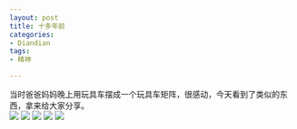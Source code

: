 ```yaml
---
layout: post
title: 十多年前
categories:
- Diandian
tags:
- 精神

---
```

当时爸爸妈妈晚上用玩具车摆成一个玩具车矩阵，很感动，今天看到了类似的东西，拿来给大家分享。
<br />
<img src="http://m2.img.srcdd.com/farm5/d/2012/0627/10/2E7680462C1DCF48098544CCC0B52549_B500_900_500_85.JPEG" />
<img src="http://m1.img.srcdd.com/farm4/d/2012/0627/10/115C4BF4C0DA18FD76F81AD7A0269B67_B500_900_500_340.JPEG" />
<img src="http://m3.img.srcdd.com/farm4/d/2012/0627/10/E0CF75F91279375EFDB53F62AC9755E0_B500_900_500_340.JPEG" />
<img src="http://m2.img.srcdd.com/farm4/d/2012/0627/10/CA1A9DB1DEF2C2A664EAE92208D87BB4_B500_900_500_340.JPEG" />
<img src="http://m2.img.srcdd.com/farm4/d/2012/0627/10/A3FB913CBE293229299B270B0B9982C6_B500_900_500_340.JPEG" />